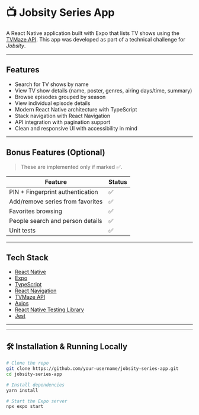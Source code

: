 
# 📺 Jobsity Series App

A React Native application built with Expo that lists TV shows using the [TVMaze API](https://www.tvmaze.com/api).
This app was developed as part of a technical challenge for *Jobsity*.

---

## Features

- Search for TV shows by name
- View TV show details (name, poster, genres, airing days/time, summary)
- Browse episodes grouped by season
- View individual episode details
- Modern React Native architecture with TypeScript
- Stack navigation with React Navigation
- API integration with pagination support
- Clean and responsive UI with accessibility in mind

---

## Bonus Features (Optional)

> These are implemented only if marked ✅.

| Feature                          | Status |
| -------------------------------- | ------ |
| PIN + Fingerprint authentication | ✅    |
| Add/remove series from favorites | ✅    |
| Favorites browsing               | ✅    |
| People search and person details | ✅    |
| Unit tests                       | ✅    |

---

## Tech Stack

- [React Native](https://reactnative.dev/)
- [Expo](https://expo.dev/)
- [TypeScript](https://www.typescriptlang.org/)
- [React Navigation](https://reactnavigation.org/)
- [TVMaze API](https://www.tvmaze.com/api)
- [Axios](https://axios-http.com/)
- [React Native Testing Library](https://callstack.github.io/react-native-testing-library/)
- [Jest](https://jestjs.io/)

---

---

## 🛠️ Installation & Running Locally

```bash
# Clone the repo
git clone https://github.com/your-username/jobsity-series-app.git
cd jobsity-series-app

# Install dependencies
yarn install

# Start the Expo server
npx expo start
